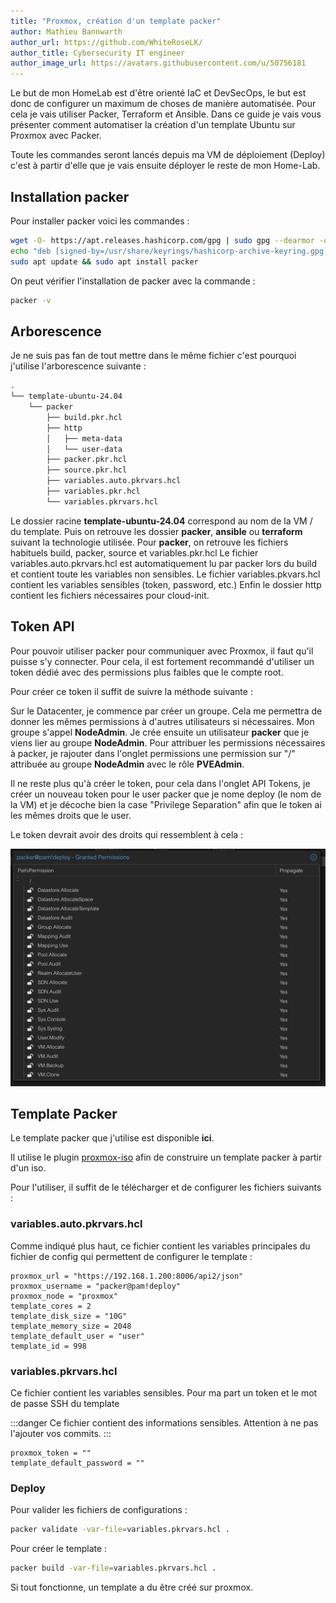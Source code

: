 ```yaml
---
title: "Proxmox, création d'un template packer"
author: Mathieu Bannwarth
author_url: https://github.com/WhiteRoseLK/
author_title: Cybersecurity IT engineer
author_image_url: https://avatars.githubusercontent.com/u/50756181
---
```


Le but de mon HomeLab est d'être orienté IaC et DevSecOps, le but est donc de configurer un maximum de choses de manière automatisée.
Pour cela je vais utiliser Packer, Terraform et Ansible. Dans ce guide je vais vous présenter comment automatiser la création d'un template Ubuntu sur Proxmox avec Packer.

Toute les commandes seront lancés depuis ma VM de déploiement (Deploy) c'est à partir d'elle que je vais ensuite déployer le reste de mon Home-Lab.

## Installation packer

Pour installer packer voici les commandes :
```bash
wget -O- https://apt.releases.hashicorp.com/gpg | sudo gpg --dearmor -o /usr/share/keyrings/hashicorp-archive-keyring.gpg
echo "deb [signed-by=/usr/share/keyrings/hashicorp-archive-keyring.gpg] https://apt.releases.hashicorp.com $(lsb_release -cs) main" | sudo tee /etc/apt/sources.list.d/hashicorp.list
sudo apt update && sudo apt install packer
```
On peut vérifier l'installation de packer avec la commande :
```bash
packer -v
```

## Arborescence

Je ne suis pas fan de tout mettre dans le même fichier c'est pourquoi j'utilise l'arborescence suivante :
```bash
.
└── template-ubuntu-24.04
    └── packer
        ├── build.pkr.hcl
        ├── http
        │   ├── meta-data
        │   └── user-data
        ├── packer.pkr.hcl
        ├── source.pkr.hcl
        ├── variables.auto.pkrvars.hcl
        ├── variables.pkr.hcl
        └── variables.pkrvars.hcl
```

Le dossier racine **template-ubuntu-24.04** correspond au nom de la VM / du template.
Puis on retrouve les dossier **packer**, **ansible** ou **terraform** suivant la technologie utilisée.
Pour **packer**, on retrouve les fichiers habituels build, packer, source et variables.pkr.hcl
Le fichier variables.auto.pkrvars.hcl est automatiquement lu par packer lors du build et contient toute les variables non sensibles.
Le fichier variables.pkvars.hcl contient les variables sensibles (token, password, etc.)
Enfin le dossier http contient les fichiers nécessaires pour cloud-init.

## Token API

Pour pouvoir utiliser packer pour communiquer avec Proxmox, il faut qu'il puisse s'y connecter. Pour cela, il est fortement recommandé d'utiliser un token dédié avec des permissions plus faibles que le compte root.

Pour créer ce token il suffit de suivre la méthode suivante :

Sur le Datacenter, je commence par créer un groupe. Cela me permettra de donner les mêmes permissions à d'autres utilisateurs si nécessaires.
Mon groupe s'appel **NodeAdmin**. Je crée ensuite un utilisateur **packer** que je viens lier au groupe **NodeAdmin**.
Pour attribuer les permissions nécessaires à packer, je rajouter dans l'onglet permissions une permission sur "/" attribuée au groupe **NodeAdmin** avec le rôle **PVEAdmin**.

Il ne reste plus qu'à créer le token, pour cela dans l'onglet API Tokens, je créer un nouveau token pour le user packer que je nome deploy (le nom de la VM) et je décoche bien la case "Privilege Separation" afin que le token ai les mêmes droits que le user.

Le token devrait avoir des droits qui ressemblent à cela :

![Token Rights](/img/docs/homelab/2024-05-26-Proxmox-Template-Packer/token-rights-packer.png)

## Template Packer

Le template packer que j'utilise est disponible **ici**.

Il utilise le plugin [proxmox-iso](https://developer.hashicorp.com/packer/integrations/hashicorp/proxmox/latest/components/builder/iso) afin de construire un template packer à partir d'un iso.

Pour l'utiliser, il suffit de le télécharger et de configurer les fichiers suivants :

### variables.auto.pkrvars.hcl

Comme indiqué plus haut, ce fichier contient les variables principales du fichier de config qui permettent de configurer le template :

```text
proxmox_url = "https://192.168.1.200:8006/api2/json"
proxmox_username = "packer@pam!deploy"
proxmox_node = "proxmox"
template_cores = 2
template_disk_size = "10G"
template_memory_size = 2048
template_default_user = "user"
template_id = 998
```

### variables.pkrvars.hcl

Ce fichier contient les variables sensibles. Pour ma part un token et le mot de passe SSH du template

:::danger
Ce fichier contient des informations sensibles. Attention à ne pas l'ajouter vos commits.
:::

```text
proxmox_token = ""
template_default_password = ""
```
### Deploy

Pour valider les fichiers de configurations :

```bash
packer validate -var-file=variables.pkrvars.hcl .
```

Pour créer le template :

```bash
packer build -var-file=variables.pkrvars.hcl .
```

Si tout fonctionne, un template a du être créé sur proxmox.